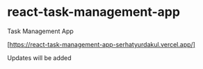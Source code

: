 # react-task-management-app
 Task Management App 

[https://react-task-management-app-serhatyurdakul.vercel.app/]
<a href="https://react-task-management-app-serhatyurdakul.vercel.app/" target="_blank"></a>

Updates will be added